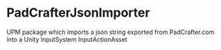 # PadCrafterJsonImporter
UPM package which imports a json string exported from PadCrafter.com into a Unity InputSystem InputActionAsset
